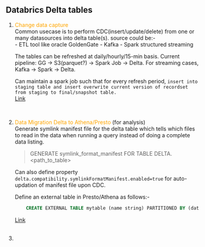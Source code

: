 ## Databrics Delta tables

1. <font color="orange">Change data capture</font> <br>
    Common usecase is to perform CDC(insert/update/delete) from one or many datasources into delta table(s). source could be:- <br>
        - ETL tool like oracle GoldenGate
        - Kafka
        - Spark structured streaming

    The tables can be refreshed at daily/hourly/15-min basis. 
    Current pipeline: GG -> S3(parquet?) -> Spark Job -> Delta. For streaming cases, Kafka -> Spark -> Delta. 

    Can maintain a spark job such that for every refresh period, `insert into staging table and insert overwrite current version of recordset from staging to final/snapshot table.` <br>
    [Link](https://databricks.com/blog/2018/10/29/simplifying-change-data-capture-with-databricks-delta.html)
    
    <br>
    

2. <font color="orange">Data Migration Delta to Athena/Presto</font> (for analysis) <br>
    Generate symlink manifest file for the delta table which tells which files to read in the data when running a query instead of doing a complete data listing. <br>
    > GENERATE symlink_format_manifest FOR TABLE DELTA.<path_to_table> <br>
    
    Can also define property `delta.compatibility.symlinkFormatManifest.enabled=true` for auto-updation of manifest file upon CDC. 

    Define an external table in Presto/Athena as follows:- <br>
    ```sql
        CREATE EXTERNAL TABLE mytable (name string) PARTITIONED BY (date_part date) ROW FORMAT SERDE 'org.apache.hadoop.hive.ql.io.parquet.serde.ParquetHiveSerDe' STORED AS INPUTFORMAT 'org.apache.hadoop.hive.ql.io.SymlinkTextInputFormat'OUTPUTFORMAT 'org.apache.hadoop.hive.ql.io.HiveIgnoreKeyTextOutputFormat'LOCATION '<path-to-delta-table>/_symlink_format_manifest/'
    ```
    [Link](https://docs.databricks.com/delta/presto-integration.html)
    
    <br>


3. 



